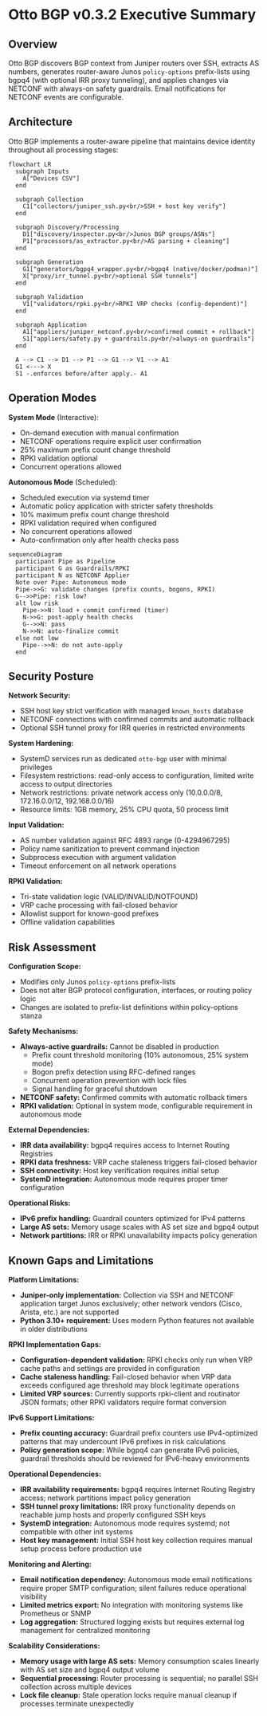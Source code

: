 # Otto BGP v0.3.2 Executive Summary

## Overview

Otto BGP discovers BGP context from Juniper routers over SSH, extracts AS numbers, generates router-aware Junos `policy-options` prefix-lists using bgpq4 (with optional IRR proxy tunneling), and applies changes via NETCONF with always-on safety guardrails. Email notifications for NETCONF events are configurable.

## Architecture

Otto BGP implements a router-aware pipeline that maintains device identity throughout all processing stages:

```mermaid
flowchart LR
  subgraph Inputs
    A["Devices CSV"]
  end

  subgraph Collection
    C1["collectors/juniper_ssh.py<br/>SSH + host key verify"]
  end

  subgraph Discovery/Processing
    D1["discovery/inspector.py<br/>Junos BGP groups/ASNs"]
    P1["processors/as_extractor.py<br/>AS parsing + cleaning"]
  end

  subgraph Generation
    G1["generators/bgpq4_wrapper.py<br/>bgpq4 (native/docker/podman)"]
    X["proxy/irr_tunnel.py<br/>optional SSH tunnels"]
  end

  subgraph Validation
    V1["validators/rpki.py<br/>RPKI VRP checks (config-dependent)"]
  end

  subgraph Application
    A1["appliers/juniper_netconf.py<br/>confirmed commit + rollback"]
    S1["appliers/safety.py + guardrails.py<br/>always-on guardrails"]
  end

  A --> C1 --> D1 --> P1 --> G1 --> V1 --> A1
  G1 <---> X
  S1 -.enforces before/after apply.- A1
```

## Operation Modes

**System Mode** (Interactive):
- On-demand execution with manual confirmation
- NETCONF operations require explicit user confirmation
- 25% maximum prefix count change threshold
- RPKI validation optional
- Concurrent operations allowed

**Autonomous Mode** (Scheduled):
- Scheduled execution via systemd timer
- Automatic policy application with stricter safety thresholds
- 10% maximum prefix count change threshold
- RPKI validation required when configured
- No concurrent operations allowed
- Auto-confirmation only after health checks pass

```mermaid
sequenceDiagram
  participant Pipe as Pipeline
  participant G as Guardrails/RPKI
  participant N as NETCONF Applier
  Note over Pipe: Autonomous mode
  Pipe->>G: validate changes (prefix counts, bogons, RPKI)
  G-->>Pipe: risk low?
  alt low risk
    Pipe->>N: load + commit confirmed (timer)
    N->>G: post-apply health checks
    G-->>N: pass
    N->>N: auto-finalize commit
  else not low
    Pipe-->>N: do not auto-apply
  end
```

## Security Posture

**Network Security:**
- SSH host key strict verification with managed `known_hosts` database
- NETCONF connections with confirmed commits and automatic rollback
- Optional SSH tunnel proxy for IRR queries in restricted environments

**System Hardening:**
- SystemD services run as dedicated `otto-bgp` user with minimal privileges
- Filesystem restrictions: read-only access to configuration, limited write access to output directories
- Network restrictions: private network access only (10.0.0.0/8, 172.16.0.0/12, 192.168.0.0/16)
- Resource limits: 1GB memory, 25% CPU quota, 50 process limit

**Input Validation:**
- AS number validation against RFC 4893 range (0-4294967295)
- Policy name sanitization to prevent command injection
- Subprocess execution with argument validation
- Timeout enforcement on all network operations

**RPKI Validation:**
- Tri-state validation logic (VALID/INVALID/NOTFOUND)
- VRP cache processing with fail-closed behavior
- Allowlist support for known-good prefixes
- Offline validation capabilities

## Risk Assessment

**Configuration Scope:**
- Modifies only Junos `policy-options` prefix-lists
- Does not alter BGP protocol configuration, interfaces, or routing policy logic
- Changes are isolated to prefix-list definitions within policy-options stanza

**Safety Mechanisms:**
- **Always-active guardrails:** Cannot be disabled in production
  - Prefix count threshold monitoring (10% autonomous, 25% system mode)
  - Bogon prefix detection using RFC-defined ranges
  - Concurrent operation prevention with lock files
  - Signal handling for graceful shutdown
- **NETCONF safety:** Confirmed commits with automatic rollback timers
- **RPKI validation:** Optional in system mode, configurable requirement in autonomous mode

**External Dependencies:**
- **IRR data availability:** bgpq4 requires access to Internet Routing Registries
- **RPKI data freshness:** VRP cache staleness triggers fail-closed behavior
- **SSH connectivity:** Host key verification requires initial setup
- **SystemD integration:** Autonomous mode requires proper timer configuration

**Operational Risks:**
- **IPv6 prefix handling:** Guardrail counters optimized for IPv4 patterns
- **Large AS sets:** Memory usage scales with AS set size and bgpq4 output
- **Network partitions:** IRR or RPKI unavailability impacts policy generation

## Known Gaps and Limitations

**Platform Limitations:**
- **Juniper-only implementation:** Collection via SSH and NETCONF application target Junos exclusively; other network vendors (Cisco, Arista, etc.) are not supported
- **Python 3.10+ requirement:** Uses modern Python features not available in older distributions

**RPKI Implementation Gaps:**
- **Configuration-dependent validation:** RPKI checks only run when VRP cache paths and settings are provided in configuration
- **Cache staleness handling:** Fail-closed behavior when VRP data exceeds configured age threshold may block legitimate operations
- **Limited VRP sources:** Currently supports rpki-client and routinator JSON formats; other RPKI validators require format conversion

**IPv6 Support Limitations:**
- **Prefix counting accuracy:** Guardrail prefix counters use IPv4-optimized patterns that may undercount IPv6 prefixes in risk calculations
- **Policy generation scope:** While bgpq4 can generate IPv6 policies, guardrail thresholds should be reviewed for IPv6-heavy environments

**Operational Dependencies:**
- **IRR availability requirements:** bgpq4 requires Internet Routing Registry access; network partitions impact policy generation
- **SSH tunnel proxy limitations:** IRR proxy functionality depends on reachable jump hosts and properly configured SSH keys
- **SystemD integration:** Autonomous mode requires systemd; not compatible with other init systems
- **Host key management:** Initial SSH host key collection requires manual setup process before production use

**Monitoring and Alerting:**
- **Email notification dependency:** Autonomous mode email notifications require proper SMTP configuration; silent failures reduce operational visibility
- **Limited metrics export:** No integration with monitoring systems like Prometheus or SNMP
- **Log aggregation:** Structured logging exists but requires external log management for centralized monitoring

**Scalability Considerations:**
- **Memory usage with large AS sets:** Memory consumption scales linearly with AS set size and bgpq4 output volume
- **Sequential processing:** Router processing is sequential; no parallel SSH collection across multiple devices
- **Lock file cleanup:** Stale operation locks require manual cleanup if processes terminate unexpectedly
